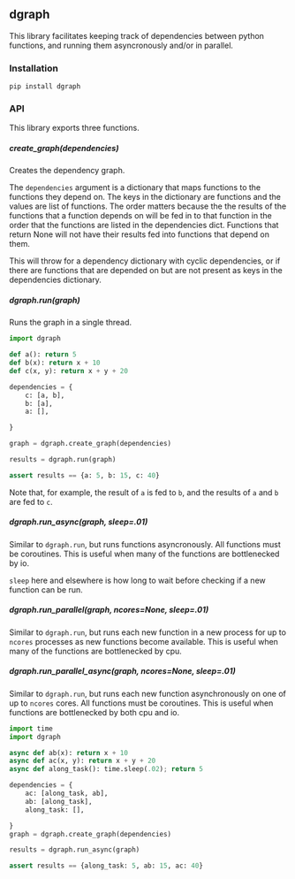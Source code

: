 ## dgraph

This library facilitates keeping track of dependencies between python functions,
and running them asyncronously and/or in parallel.

### Installation

```
pip install dgraph
```

### API

This library exports three functions.

##### create_graph(dependencies)

Creates the dependency graph.

The `dependencies` argument is a dictionary that maps functions to the functions
they depend on. The keys in the dictionary are functions and the values are list
of functions. The order matters because the the results of the functions that a
function depends on will be fed in to that function in the order that the
functions are listed in the dependencies dict. Functions that return None will
not have their results fed into functions that depend on them.

This will throw for a dependency dictionary with cyclic dependencies, or if
there are functions that are depended on but are not present as keys in the
dependencies dictionary.

##### dgraph.run(graph)

Runs the graph in a single thread.


```.py
import dgraph

def a(): return 5
def b(x): return x + 10
def c(x, y): return x + y + 20

dependencies = {
    c: [a, b],
    b: [a],
    a: [],

}

graph = dgraph.create_graph(dependencies)

results = dgraph.run(graph)

assert results == {a: 5, b: 15, c: 40}
```

Note that, for example, the result of `a` is fed to `b`, and the results of `a`
and `b` are fed to `c`.

##### dgraph.run_async(graph, sleep=.01)

Similar to `dgraph.run`, but runs functions asyncronously. All functions must be
coroutines. This is useful when many of the functions are bottlenecked by io.

`sleep` here and elsewhere is how long to wait before checking if a new function
can be run.


##### dgraph.run_parallel(graph, ncores=None, sleep=.01)

Similar to `dgraph.run`, but runs each new function in a new process for up to
`ncores` processes as new functions become available. This is useful when many
of the functions are bottlenecked by cpu.


##### dgraph.run_parallel_async(graph, ncores=None, sleep=.01)

Similar to `dgraph.run`, but runs each new function asynchronously on one of up
to `ncores` cores. All functions must be coroutines. This is useful when
functions are bottlenecked by both cpu and io.

```.py
import time
import dgraph

async def ab(x): return x + 10
async def ac(x, y): return x + y + 20
async def along_task(): time.sleep(.02); return 5

dependencies = {
    ac: [along_task, ab],
    ab: [along_task],
    along_task: [],

}
graph = dgraph.create_graph(dependencies)

results = dgraph.run_async(graph)

assert results == {along_task: 5, ab: 15, ac: 40}

```

